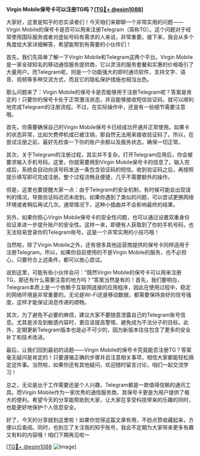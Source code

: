 **Virgin Mobile保号卡可以注册TG吗？[[TG💪+ @esim1088](https://t.me/s/esim1088)]**

大家好，这里是知乎的忠实读者们！今天咱们来聊聊一个非常实用的问题——Virgin Mobile的保号卡是否可以用来注册Telegram（简称TG）。这个问题对于经常使用国际服务或者对虚拟号码有需求的人来说，非常重要。接下来，我会从多个角度给大家详细解答，希望能帮到有需要的小伙伴们！

首先，我们先简单了解一下Virgin Mobile和Telegram这两个平台。Virgin Mobile是一家全球知名的移动通信服务提供商，它以灵活的服务套餐和实惠的价格吸引了大量用户。而Telegram呢，则是一个功能强大的即时通讯软件，支持文字、语音、视频等多种交流方式，而且它的隐私保护措施也相当出色。

那么问题来了：Virgin Mobile的保号卡是否能够用于注册Telegram呢？答案是肯定的！只要你的保号卡处于正常激活状态，并且能够接收短信验证码，就可以顺利地完成Telegram的注册流程。不过，在实际操作中，还是有一些细节需要注意哦。

首先，你需要确保自己的Virgin Mobile保号卡已经成功开通并正常使用。如果卡的状态异常，比如欠费停机或已被注销，那自然无法用来接收验证码了。所以，在尝试注册之前，最好先检查一下你的账户余额以及服务状态，确保一切正常。

其次，关于Telegram的注册过程，其实并不复杂。打开Telegram应用后，你会被要求输入手机号码。这里，你就需要用到Virgin Mobile保号卡的信息了。输入完成后，系统会自动向该号码发送一条包含验证码的短信。收到验证码之后，再按照提示填写即可完成注册。整个过程流畅且便捷，几乎不需要额外的操作。

但是，这里也要提醒大家一点：由于Telegram的安全机制，有时候可能会出现误判的情况，导致验证码迟迟未收到。如果你遇到了类似的问题，可以尝试更换网络环境或者稍后再试几次。通常情况下，这种小插曲并不会影响最终的结果。

另外，如果你担心Virgin Mobile保号卡的安全性问题，也可以通过设置双重身份验证来进一步提升账户的安全性。这样一来，即便有人获取到了你的手机号码，也无法轻易登录你的Telegram账号。这是一个非常实用的小技巧哦！

当然啦，除了Virgin Mobile之外，还有很多其他运营商提供的保号卡同样适用于注册Telegram。所以，如果你目前使用的不是Virgin Mobile的服务，也不必担心，只要符合上述条件，都可以放心尝试。

说到这里，可能有些小伙伴会问：“既然Virgin Mobile的保号卡可以用来注册TG，那还有什么需要注意的地方吗？”答案当然是有的！首先，我们要明白，Telegram本质上是一个依赖于互联网连接的应用程序，因此在使用过程中，稳定的网络环境是非常重要的。无论是Wi-Fi还是移动数据，都需要保持良好的信号强度，这样才能保证消息传递的顺畅。

其次，为了避免不必要的麻烦，建议大家不要随意泄露自己的Telegram账号信息。尤其是涉及到敏感内容时，更应该提高警惕，避免成为不法分子的目标。此外，定期更新Telegram版本也是必不可少的，因为新版本往往包含了更多的安全补丁和技术改进。

最后，让我们回到最初的话题——Virgin Mobile的保号卡究竟能否注册TG？答案毫无疑问是肯定的！只要遵循正确的步骤并且注意相关事项，相信大家都能轻松搞定这件事。当然啦，如果你还有其他疑问，欢迎随时留言讨论，咱们一起交流学习！

总之，无论是出于工作需要还是个人兴趣，Telegram都是一款值得信赖的通讯工具。而Virgin Mobile作为一家优秀的通信服务商，其保号卡更是为用户提供了极大的便利。希望今天的分享能帮助到大家，让大家在享受科技带来的乐趣的同时，也能更好地保护个人信息安全。

好了，今天的分享就到这里啦！如果你觉得这篇文章有用，不妨点赞收藏起来，方便以后查阅。同时，也别忘了关注我的知乎账号，我会不定期为大家带来更多有趣又有料的内容哦！咱们下期再见啦～  

[[TG💪+ @esim1088](https://t.me/s/esim1088) ![Image](https://i.postimg.cc/4NQfJmqS/Snipaste-2025-05-13-00-14-12.png)]